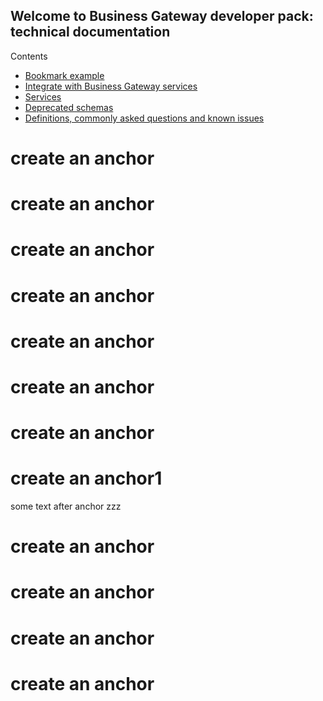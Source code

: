 ## Welcome to Business Gateway developer pack: technical documentation

Contents
- [Bookmark example](#create-an-anchor1)
- [Integrate with Business Gateway services](docs/INTEGRATE.md)
- [Services](docs/SERVICES.md)
- [Deprecated schemas](docs/DEPRECATED.md)
- [Definitions, commonly asked questions and known issues](docs/DEF_FAQ.md)
# create an anchor
# create an anchor
# create an anchor
# create an anchor
# create an anchor
# create an anchor
# create an anchor
# create an anchor1
some text after anchor zzz
# create an anchor
# create an anchor
# create an anchor
# create an anchor
